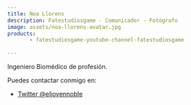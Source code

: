 ```yaml
---
title: Noa Llorens
description: Fatestudiosgame - Comunicador - Fotógrafo
image: assets/noa-llorens-avatar.jpg
products:
       - fatestudiosgame-youtube-channel-fatestudiosgame
      
---
```

Ingeniero Biomédico de profesión. 


Puedes contactar conmigo en:

* [Twitter @eljovennoble](https://twitter.com/LlorensNoa)

